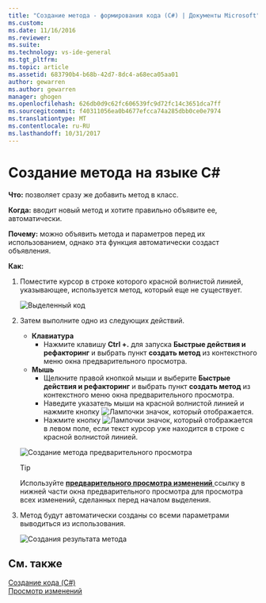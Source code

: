 ```yaml
---
title: "Создание метода - формирования кода (C#) | Документы Microsoft"
ms.custom: 
ms.date: 11/16/2016
ms.reviewer: 
ms.suite: 
ms.technology: vs-ide-general
ms.tgt_pltfrm: 
ms.topic: article
ms.assetid: 683790b4-b68b-42d7-8dc4-a68eca05aa01
author: gewarren
ms.author: gewarren
manager: ghogen
ms.openlocfilehash: 626db0d9c62fc606539fc9d72fc14c3651dca7ff
ms.sourcegitcommit: f40311056ea0b4677efcca74a285dbb0ce0e7974
ms.translationtype: MT
ms.contentlocale: ru-RU
ms.lasthandoff: 10/31/2017
---
```

# <a name="generate-a-method-in-c"></a>Создание метода на языке C# #
**Что:** позволяет сразу же добавить метод в класс. 

**Когда:** вводит новый метод и хотите правильно объявите ее, автоматически.  

**Почему:** можно объявить метода и параметров перед их использованием, однако эта функция автоматически создаст объявления. 

**Как:**

1. Поместите курсор в строке которого красной волнистой линией, указывающее, используется метод, который еще не существует.

   ![Выделенный код](media/method_highlight.png)

1. Затем выполните одно из следующих действий.
   * **Клавиатура**
     * Нажмите клавишу **Ctrl +.** для запуска **Быстрые действия и рефакторинг** и выбрать пункт **создать метод** из контекстного меню окна предварительного просмотра.
   * **Мышь**
     * Щелкните правой кнопкой мыши и выберите **Быстрые действия и рефакторинг** и выбрать пункт **создать метод** из контекстного меню окна предварительного просмотра.
     * Наведите указатель мыши на красной волнистой линией и нажмите кнопку ![Лампочки](media/bulb.png) значок, который отображается.
     * Нажмите кнопку ![Лампочки](media/bulb.png) значок, который отображается в левом поле, если текст курсор уже находится в строке с красной волнистой линией.

   ![Создание метода предварительного просмотра](media/method_preview.png)

   >[!TIP]
   >Используйте [ **предварительного просмотра изменений** ](../../ide/preview-changes.md) ссылку в нижней части окна предварительного просмотра для просмотра всех изменений, сделанных перед началом выделения.

1. Метод будут автоматически созданы со всеми параметрами выводиться из использования.

   ![Создания результата метода](media/method_result.png)

## <a name="see-also"></a>См. также  
[Создание кода (C#)](../code-generation-csharp.md)  
[Просмотр изменений](../../ide/preview-changes.md)

